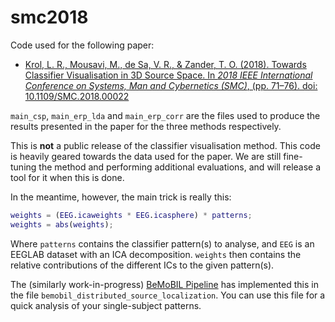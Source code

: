 # smc2018

Code used for the following paper:

- [Krol, L. R., Mousavi, M., de Sa, V. R., & Zander, T. O. (2018). Towards Classifier Visualisation in 3D Source Space. In _2018 IEEE International Conference on Systems, Man and Cybernetics (SMC)_, (pp. 71–76). doi: 10.1109/SMC.2018.00022](https://lrkrol.com/files/krol2018smc-classifiervisualisation.pdf)

`main_csp`, `main_erp_lda` and `main_erp_corr` are the files used to produce the results presented in the paper for the three methods respectively.

This is **not** a public release of the classifier visualisation method. This code is heavily geared towards the data used for the paper. We are still fine-tuning the method and performing additional evaluations, and will release a tool for it when this is done.

In the meantime, however, the main trick is really this:

```matlab
weights = (EEG.icaweights * EEG.icasphere) * patterns;
weights = abs(weights);
```

Where `patterns` contains the classifier pattern(s) to analyse, and `EEG` is an EEGLAB dataset with an ICA decomposition. `weights` then contains the relative contributions of the different ICs to the given pattern(s). 

The (similarly work-in-progress) [BeMoBIL Pipeline](https://github.com/MariusKlug/bemobil-pipeline) has implemented this in the file `bemobil_distributed_source_localization`. You can use this file for a quick analysis of your single-subject patterns.

